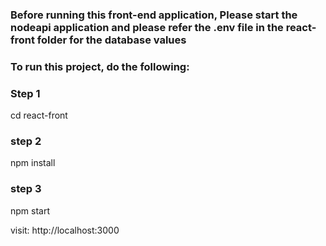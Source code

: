 ### Before running this front-end application, Please start the nodeapi application and please refer the .env file in the react-front folder for the database values

### To run this project, do the following:

### Step 1

cd react-front

### step 2

npm install

### step 3

npm start

visit: http://localhost:3000
